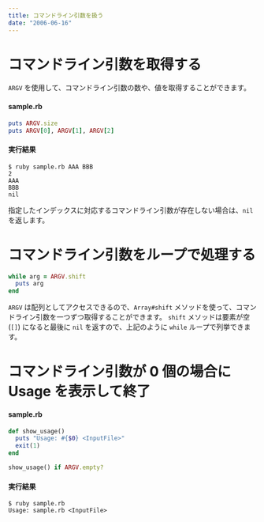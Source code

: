 ```yaml
---
title: コマンドライン引数を扱う
date: "2006-06-16"
---
```


コマンドライン引数を取得する
====
`ARGV` を使用して、コマンドライン引数の数や、値を取得することができます。

#### sample.rb
```ruby
puts ARGV.size
puts ARGV[0], ARGV[1], ARGV[2]
```

#### 実行結果
```
$ ruby sample.rb AAA BBB
2
AAA
BBB
nil
```

指定したインデックスに対応するコマンドライン引数が存在しない場合は、`nil` を返します。


コマンドライン引数をループで処理する
====

```ruby
while arg = ARGV.shift
  puts arg
end
```

`ARGV` は配列としてアクセスできるので、`Array#shift` メソッドを使って、コマンドライン引数を一つずつ取得することができます。
`shift` メソッドは要素が空 (`[]`) になると最後に `nil` を返すので、上記のように `while` ループで列挙できます。


コマンドライン引数が 0 個の場合に Usage を表示して終了
====

#### sample.rb
```ruby
def show_usage()
  puts "Usage: #{$0} <InputFile>"
  exit(1)
end

show_usage() if ARGV.empty?
```

#### 実行結果

```
$ ruby sample.rb
Usage: sample.rb <InputFile>
```

